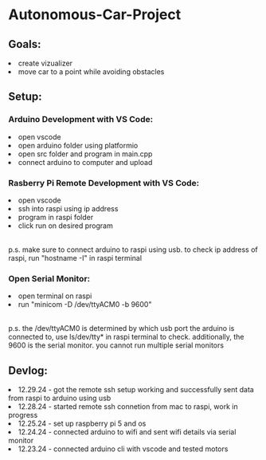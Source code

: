 <h1>Autonomous-Car-Project</h1>
<h2>Goals:</h2>
<li>create vizualizer</li>
<li>move car to a point while avoiding obstacles</li>
<h2>Setup:</h2>
<h3>Arduino Development with VS Code:</h3>
<li>open vscode</li>
<li>open arduino folder using platformio</li>
<li>open src folder and program in main.cpp</li>
<li>connect arduino to computer and upload</li>
<h3>Rasberry Pi Remote Development with VS Code:</h3>
<li>open vscode</li>
<li>ssh into raspi using ip address</li>
<li>program in raspi folder</li>
<li>click run on desired program</li>
<br>
<p>p.s. make sure to connect arduino to raspi using usb. to check ip address of raspi, run "hostname -I" in raspi terminal</p>
<h3>Open Serial Monitor:</h3>
<li>open terminal on raspi</li>
<li>run "minicom -D /dev/ttyACM0 -b 9600"</li>
<br>
<p>p.s. the /dev/ttyACM0 is determined by which usb port the arduino is connected to, use ls/dev/tty* in raspi terminal to check. additionally, the 9600 is the serial monitor. you cannot run multiple serial monitors</p>
<h2>Devlog:</h2>
<li>12.29.24 - got the remote ssh setup working and successfully sent data from raspi to arduino using usb</li>
<li>12.28.24 - started remote ssh connetion from mac to raspi, work in progress</li>
<li>12.25.24 - set up raspberry pi 5 and os</li>
<li>12.24.24 - connected arduino to wifi and sent wifi details via serial monitor</li>
<li>12.23.24 - connected arduino cli with vscode and tested motors</li>
